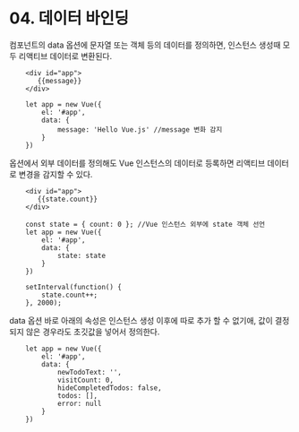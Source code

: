 # 04. 데이터 바인딩

컴포넌트의 data 옵션에 문자열 또는 객체 등의 데이터를 정의하면, 인스턴스 생성때 모두 리액티브 데이터로 변환된다.  
```
    <div id="app">
       {{message}}
    </div>

    let app = new Vue({
        el: '#app',
        data: {
            message: 'Hello Vue.js' //message 변화 감지
        }
    })

```

옵션에서 외부 데이터를 정의해도 Vue 인스턴스의 데이터로 등록하면 리액티브 데이터로 변경을 감지할 수 있다.

```
    <div id="app">
       {{state.count}}
    </div>

    const state = { count: 0 }; //Vue 인스턴스 외부에 state 객체 선언
    let app = new Vue({
        el: '#app',
        data: {
            state: state
        }
    })

    setInterval(function() {
        state.count++;
    }, 2000);

```

data 옵션 바로 아래의 속성은 인스턴스 생성 이후에 따로 추가 할 수 없기애, 값이 결정되지 않은 경우라도 초깃값을 넣어서 정의한다.
```
    let app = new Vue({
        el: '#app',
        data: {
            newTodoText: '',
            visitCount: 0,
            hideCompletedTodos: false,
            todos: [],
            error: null
        }
    })
```